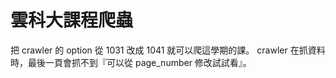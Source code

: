 雲科大課程爬蟲
=============

把 crawler 的 option 從 1031 改成 1041 就可以爬這學期的課。
crawler 在抓資料時，最後一頁會抓不到『可以從 page_number 修改試試看』。